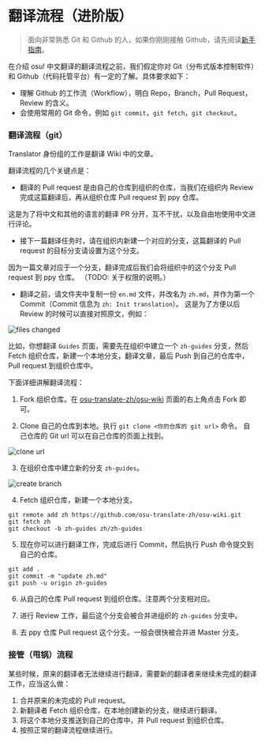 # 翻译流程（进阶版）

> 面向非常熟悉 Git 和 Github 的人，如果你刚刚接触 Github，请先阅读[新手指南](https://osu-translate-zh.github.io/docs/beginner_guide)。

在介绍 osu! 中文翻译的翻译流程之前，我们假定你对 Git（分布式版本控制软件）和 Github（代码托管平台）有一定的了解。具体要求如下：

- 理解 Github 的工作流（Workflow），明白 Repo，Branch，Pull Request，Review 的含义。
- 会使用常用的 Git 命令，例如 `git commit`，`git fetch`，`git checkout`。

### 翻译流程（git）

Translator 身份组的工作是翻译 Wiki 中的文章。

翻译流程的几个关键点是：

- 翻译的 Pull request 是由自己的仓库到组织的仓库，当我们在组织内 Review 完成这篇翻译后，再从组织仓库 Pull request 到 ppy 仓库。

这是为了将中文和其他的语言的翻译 PR 分开，互不干扰，以及自由地使用中文进行评论。

- 接下一篇翻译任务时，请在组织内新建一个对应的分支，这篇翻译的 Pull request 的目标分支请设置为这个分支。

因为一篇文章对应于一个分支，翻译完成后我们会将组织中的这个分支 Pull request 到 ppy 仓库。
（TODO: 关于权限的说明。）

- 翻译之前，请文件夹中复制一份 `en.md` 文件，并改名为 `zh.md`，并作为第一个 Commit（Commit 信息为 `zh: Init translation`）。
这是为了方便以后 Review 的时候可以直接对照原文，例如：

<!-- 改用github的图床 -->
![files changed](https://wx3.sinaimg.cn/large/006fVPCvly1fkcdzfxfcej30c303aglo.jpg)

比如，你想翻译 `Guides` 页面，需要先在组织中建立一个 `zh-guides` 分支，然后 Fetch 组织仓库，新建一个本地分支，翻译文章，最后 Push 到自己的仓库中，Pull request 到组织仓库中。

下面详细讲解翻译流程：
1. Fork 组织仓库。在 [osu-translate-zh/osu-wiki](https://github.com/osu-translate-zh/osu-wiki) 页面的右上角点击 Fork 即可。

2. Clone 自己的仓库到本地。执行 `git clone <你的仓库的 git url>` 命令。
自己仓库的 Git url 可以在自己仓库的页面上找到。

![clone url](https://wx2.sinaimg.cn/large/006fVPCvly1fkc5dzdh3dj30ag0760sz.jpg)

3. 在组织仓库中建立新的分支 `zh-guides`。

![create branch](https://wx4.sinaimg.cn/large/006fVPCvly1fkcdtuddqaj308i07g74e.jpg)

4. Fetch 组织仓库，新建一个本地分支。
```
git remote add zh https://github.com/osu-translate-zh/osu-wiki.git
git fetch zh
git checkout -b zh-guides zh/zh-guides
```

5. 现在你可以进行翻译工作，完成后进行 Commit，然后执行 Push 命令提交到自己的仓库。
```
git add .
git commit -m "update zh.md"
git push -u origin zh-guides
```

6. 从自己的仓库 Pull request 到组织仓库。注意两个分支相对应。

7. 进行 Review 工作，最后这个分支会被合并进组织的 `zh-guides` 分支中。

8. 去 ppy 仓库 Pull request 这个分支。一般会很快被合并进 Master 分支。

### 接管（甩锅）流程

某些时候，原来的翻译者无法继续进行翻译，需要新的翻译者来继续未完成的翻译工作，应当这么做：
1. 合并原来的未完成的 Pull request。
2. 新翻译者 Fetch 组织仓库，在本地创建新的分支，继续进行翻译。
3. 将这个本地分支推送到自己的仓库中，并 Pull request 到组织仓库。
4. 按照正常的翻译流程继续进行。
